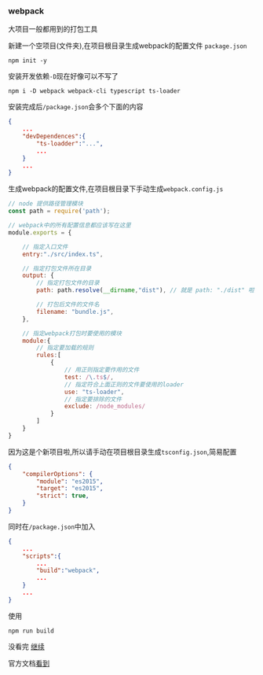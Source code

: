 ### webpack
大项目一般都用到的打包工具

新建一个空项目(文件夹),在项目根目录生成webpack的配置文件
`package.json`
```console
npm init -y
```
安装开发依赖`-D`现在好像可以不写了
```console
npm i -D webpack webpack-cli typescript ts-loader
```
安装完成后`/package.json`会多个下面的内容
```json
{
    ...
    "devDependences":{
        "ts-loadder":"...",
        ...
    }
    ...
}
```
生成webpack的配置文件,在项目根目录下手动生成`webpack.config.js`
```js
// node 提供路径管理模块
const path = require('path');

// webpack中的所有配置信息都应该写在这里
module.exports = {

    // 指定入口文件
    entry:"./src/index.ts",

    // 指定打包文件所在目录
    output: {
        // 指定打包文件的目录
        path: path.resolve(__dirname,"dist"), // 就是 path: "./dist" 啦

        // 打包后文件的文件名
        filename: "bundle.js",
    },

    // 指定webpack打包时要使用的模块
    module:{
        // 指定要加载的规则
        rules:[
            {
                // 用正则指定要作用的文件
                test: /\.ts$/,
                // 指定符合上面正则的文件要使用的loader
                use: "ts-loader",
                // 指定要排除的文件
                exclude: /node_modules/
            }
        ]
    }
}
```
因为这是个新项目啦,所以请手动在项目根目录生成`tsconfig.json`,简易配置
```json
{
    "compilerOptions": {
        "module": "es2015",
        "target": "es2015",
        "strict": true,
    }
}
```
同时在`/package.json`中加入
```json
{
    ...
    "scripts":{
        ...
        "build":"webpack",
        ...
    }
    ...
}
```

使用
```console
npm run build
```

没看完 [继续](https://www.youtube.com/watch?v=j-ziAwVDAIM&list=PLmOn9nNkQxJGwOhSsQ5H9JTPmiXGmy8Zw&index=10&ab_channel=%E5%B0%9A%E7%A1%85%E8%B0%B7IT%E5%9F%B9%E8%AE%AD%E5%AD%A6%E6%A0%A1)

官方文档[看到](https://webpack.js.org/guides/asset-management/#loading-fonts)